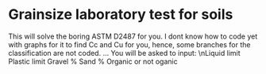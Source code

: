 # Grainsize laboratory test for soils
This will solve the boring ASTM D2487 for you.
I dont know how to code yet with graphs for it to find Cc and Cu for you, hence, some branches for the classification are not coded.
...
You will be asked to input:
\nLiquid limit
Plastic limit
Gravel %
Sand %
Organic or not oganic
